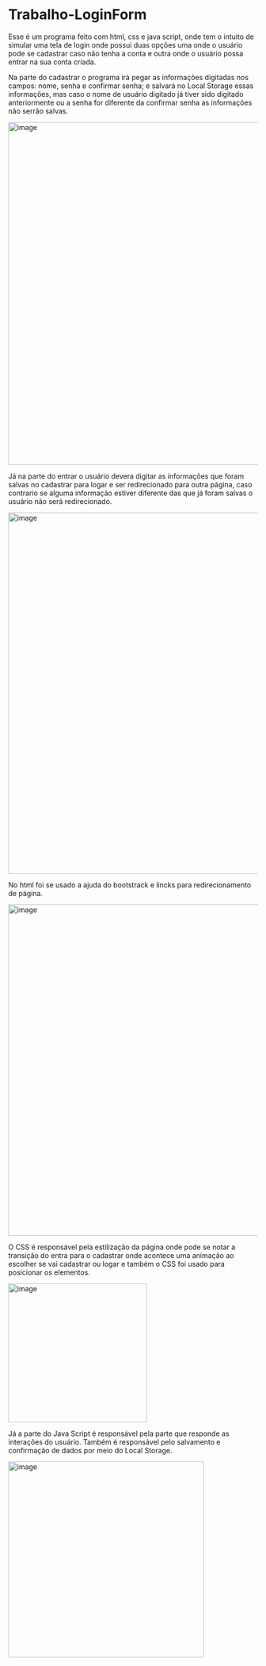 # Trabalho-LoginForm
Esse é um programa feito com html, css e java script, onde tem o intuito de simular uma tela de login onde possui duas opções uma onde o usuário pode se cadastrar caso não tenha a conta e outra onde o usuário possa entrar na sua conta criada.

Na parte do cadastrar o programa irá pegar as informações digitadas nos campos: nome, senha e confirmar senha; e salvará no Local Storage essas informações, mas caso o nome de usuário digitado já tiver sido digitado anteriormente ou a senha for diferente da confirmar senha as informações não serrão salvas.

<img width="691" alt="image" src="https://github.com/emerson096/Trabalho-LoginForm/assets/116975799/f095f076-83c1-4235-981c-be09a42bf035">

Já na parte do entrar o usuário devera digitar as informações que foram salvas no cadastrar para logar e ser redirecionado para outra página, caso contrario se alguma informação estiver diferente das que já foram salvas o usuário não será redirecionado.

<img width="728" alt="image" src="https://github.com/emerson096/Trabalho-LoginForm/assets/116975799/a41df203-302a-47fb-a52b-195ca54bb40a">

No html foi se usado a ajuda do bootstrack e lincks para redirecionamento de página.

<img width="668" alt="image" src="https://github.com/emerson096/Trabalho-LoginForm/assets/116975799/c938f815-e011-4f8f-be69-cc266948e3f0">

O CSS é responsável pela estilização da página onde pode se notar a transição do entra para o cadastrar onde acontece uma animação ao escolher se vai cadastrar ou logar e também o CSS foi usado para posicionar os elementos.

<img width="280" alt="image" src="https://github.com/emerson096/Trabalho-LoginForm/assets/116975799/aaeeb4ea-f594-414b-9285-bff4758dc661">

Já a parte do Java Script é responsável pela parte que responde as interações do usuário. Também é responsável pelo salvamento e confirmação de dados por meio do Local Storage.

<img width="395" alt="image" src="https://github.com/emerson096/Trabalho-LoginForm/assets/116975799/cbe01b0f-0978-4eca-8532-ca43565702d2">
